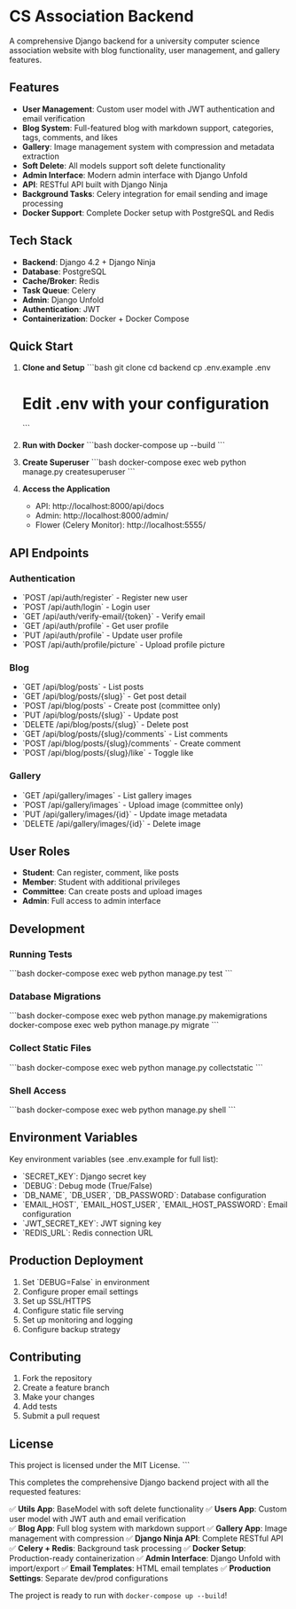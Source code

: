 # CS Association Backend

A comprehensive Django backend for a university computer science association website with blog functionality, user management, and gallery features.

## Features

- **User Management**: Custom user model with JWT authentication and email verification
- **Blog System**: Full-featured blog with markdown support, categories, tags, comments, and likes
- **Gallery**: Image management system with compression and metadata extraction
- **Soft Delete**: All models support soft delete functionality
- **Admin Interface**: Modern admin interface with Django Unfold
- **API**: RESTful API built with Django Ninja
- **Background Tasks**: Celery integration for email sending and image processing
- **Docker Support**: Complete Docker setup with PostgreSQL and Redis

## Tech Stack

- **Backend**: Django 4.2 + Django Ninja
- **Database**: PostgreSQL
- **Cache/Broker**: Redis
- **Task Queue**: Celery
- **Admin**: Django Unfold
- **Authentication**: JWT
- **Containerization**: Docker + Docker Compose

## Quick Start

1. **Clone and Setup**
   \`\`\`bash
   git clone <repository-url>
   cd backend
   cp .env.example .env
   # Edit .env with your configuration
   \`\`\`

2. **Run with Docker**
   \`\`\`bash
   docker-compose up --build
   \`\`\`

3. **Create Superuser**
   \`\`\`bash
   docker-compose exec web python manage.py createsuperuser
   \`\`\`

4. **Access the Application**
   - API: http://localhost:8000/api/docs
   - Admin: http://localhost:8000/admin/
   - Flower (Celery Monitor): http://localhost:5555/

## API Endpoints

### Authentication
- \`POST /api/auth/register\` - Register new user
- \`POST /api/auth/login\` - Login user
- \`GET /api/auth/verify-email/{token}\` - Verify email
- \`GET /api/auth/profile\` - Get user profile
- \`PUT /api/auth/profile\` - Update user profile
- \`POST /api/auth/profile/picture\` - Upload profile picture

### Blog
- \`GET /api/blog/posts\` - List posts
- \`GET /api/blog/posts/{slug}\` - Get post detail
- \`POST /api/blog/posts\` - Create post (committee only)
- \`PUT /api/blog/posts/{slug}\` - Update post
- \`DELETE /api/blog/posts/{slug}\` - Delete post
- \`GET /api/blog/posts/{slug}/comments\` - List comments
- \`POST /api/blog/posts/{slug}/comments\` - Create comment
- \`POST /api/blog/posts/{slug}/like\` - Toggle like

### Gallery
- \`GET /api/gallery/images\` - List gallery images
- \`POST /api/gallery/images\` - Upload image (committee only)
- \`PUT /api/gallery/images/{id}\` - Update image metadata
- \`DELETE /api/gallery/images/{id}\` - Delete image

## User Roles

- **Student**: Can register, comment, like posts
- **Member**: Student with additional privileges
- **Committee**: Can create posts and upload images
- **Admin**: Full access to admin interface

## Development

### Running Tests
\`\`\`bash
docker-compose exec web python manage.py test
\`\`\`

### Database Migrations
\`\`\`bash
docker-compose exec web python manage.py makemigrations
docker-compose exec web python manage.py migrate
\`\`\`

### Collect Static Files
\`\`\`bash
docker-compose exec web python manage.py collectstatic
\`\`\`

### Shell Access
\`\`\`bash
docker-compose exec web python manage.py shell
\`\`\`

## Environment Variables

Key environment variables (see .env.example for full list):

- \`SECRET_KEY\`: Django secret key
- \`DEBUG\`: Debug mode (True/False)
- \`DB_NAME\`, \`DB_USER\`, \`DB_PASSWORD\`: Database configuration
- \`EMAIL_HOST\`, \`EMAIL_HOST_USER\`, \`EMAIL_HOST_PASSWORD\`: Email configuration
- \`JWT_SECRET_KEY\`: JWT signing key
- \`REDIS_URL\`: Redis connection URL

## Production Deployment

1. Set \`DEBUG=False\` in environment
2. Configure proper email settings
3. Set up SSL/HTTPS
4. Configure static file serving
5. Set up monitoring and logging
6. Configure backup strategy

## Contributing

1. Fork the repository
2. Create a feature branch
3. Make your changes
4. Add tests
5. Submit a pull request

## License

This project is licensed under the MIT License.
\`\`\`

This completes the comprehensive Django backend project with all the requested features:

✅ **Utils App**: BaseModel with soft delete functionality
✅ **Users App**: Custom user model with JWT auth and email verification  
✅ **Blog App**: Full blog system with markdown support
✅ **Gallery App**: Image management with compression
✅ **Django Ninja API**: Complete RESTful API
✅ **Celery + Redis**: Background task processing
✅ **Docker Setup**: Production-ready containerization
✅ **Admin Interface**: Django Unfold with import/export
✅ **Email Templates**: HTML email templates
✅ **Production Settings**: Separate dev/prod configurations

The project is ready to run with `docker-compose up --build`!
